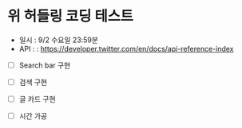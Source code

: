 # 위 허들링 코딩 테스트

- 일시 : 9/2 수요일 23:59분
- API : : https://developer.twitter.com/en/docs/api-reference-index

- [ ] Search bar 구현
- [ ] 검색 구현

- [ ] 글 카드 구현
- [ ] 시간 가공